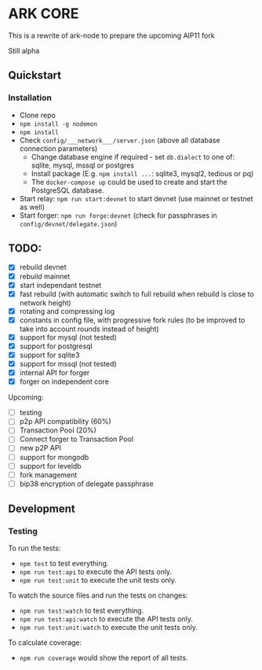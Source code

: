 # ARK CORE
This is a rewrite of ark-node to prepare the upcoming AIP11 fork

Still alpha

## Quickstart

### Installation
- Clone repo
- `npm install -g nodemon`
- `npm install`
- Check `config/___network___/server.json` (above all database connection parameters)
  - Change database engine if required - set `db.dialect` to one of: sqlite, mysql, mssql or postgres
  - Install package (E.g. `npm install ...`: sqlite3, mysql2, tedious or pq)
  - The `docker-compose up` could be used to create and start the PostgreSQL database.
- Start relay: `npm run start:devnet` to start devnet (use mainnet or testnet as well)
- Start forger: `npm run forge:devnet` (check for passphrases in `config/devnet/delegate.json`)

## TODO: 

  - [x] rebuild devnet
  - [x] rebuild mainnet
  - [x] start independant testnet
  - [x] fast rebuild (with automatic switch to full rebuild when rebuild is close to network height)
  - [x] rotating and compressing log
  - [x] constants in config file, with progressive fork rules (to be improved to take into account rounds instead of height)
  - [x] support for mysql (not tested)
  - [x] support for postgresql
  - [x] support for sqlite3
  - [x] support for mssql (not tested)
  - [x] internal API for forger
  - [x] forger on independent core

Upcoming: 
  - [ ] testing
  - [ ] p2p API compatibility (60%)
  - [ ] Transaction Pool (20%)
  - [ ] Connect forger to Transaction Pool
  - [ ] new p2P API
  - [ ] support for mongodb
  - [ ] support for leveldb
  - [ ] fork management
  - [ ] bip38 encryption of delegate passphrase

## Development

### Testing

To run the tests:
 - `npm test` to test everything.
 - `npm run test:api` to execute the API tests only.
 - `npm run test:unit` to execute the unit tests only.

To watch the source files and run the tests on changes:
 - `npm run test:watch` to test everything.
 - `npm run test:api:watch` to execute the API tests only.
 - `npm run test:unit:watch` to execute the unit tests only.

To calculate coverage:
 - `npm run coverage` would show the report of all tests.

